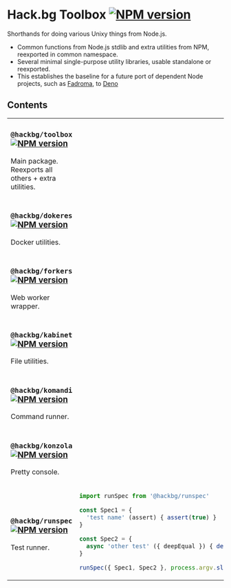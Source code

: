# Hack.bg Toolbox [![NPM version](https://img.shields.io/npm/v/@hackbg/toolbox?color=9013fe&label=)](https://www.npmjs.com/package/@hackbg/toolbox)

Shorthands for doing various Unixy things from Node.js.
* Common functions from Node.js stdlib and extra utilities from NPM, reexported in common namespace.
* Several minimal single-purpose utility libraries, usable standalone or reexported.
* This establishes the baseline for a future port of dependent Node projects,
  such as [Fadroma](https://github.com/hackbg/fadroma), to [Deno](https://deno.land)

## Contents

<table>

<tr><td>

### `@hackbg/toolbox` [![NPM version](https://img.shields.io/npm/v/@hackbg/toolbox?color=9013fe&label=)](https://www.npmjs.com/package/@hackbg/toolbox)

Main package. Reexports all others + extra utilities.

</td><td>

</td></tr>

<tr><td>

### `@hackbg/dokeres` [![NPM version](https://img.shields.io/npm/v/@hackbg/dokeres?color=9013fe&label=)](https://www.npmjs.com/package/@hackbg/dokeres)

Docker utilities.

</td><td>

</td></tr>

<tr><td>

### `@hackbg/forkers` [![NPM version](https://img.shields.io/npm/v/@hackbg/forkers?color=9013fe&label=)](https://www.npmjs.com/package/@hackbg/forkers)

Web worker wrapper.

</td><td>

</td></tr>

<tr><td>

### `@hackbg/kabinet` [![NPM version](https://img.shields.io/npm/v/@hackbg/kabinet?color=9013fe&label=)](https://www.npmjs.com/package/@hackbg/kabinet)

File utilities.

</td><td>

</td></tr>

<tr><td>

### `@hackbg/komandi` [![NPM version](https://img.shields.io/npm/v/@hackbg/komandi?color=9013fe&label=)](https://www.npmjs.com/package/@hackbg/komandi)

Command runner.

</td><td>

</td></tr>

<tr><td>

### `@hackbg/konzola` [![NPM version](https://img.shields.io/npm/v/@hackbg/konzola?color=9013fe&label=)](https://www.npmjs.com/package/@hackbg/konzola)

Pretty console.

</td><td>

</td></tr>

<tr><td>

### `@hackbg/runspec` [![NPM version](https://img.shields.io/npm/v/@hackbg/runspec?color=9013fe&label=)](https://www.npmjs.com/package/@hackbg/runspec)

Test runner.

</td><td>

```typescript
import runSpec from '@hackbg/runspec'

const Spec1 = {
  'test name' (assert) { assert(true) }
}

const Spec2 = {
  async 'other test' ({ deepEqual }) { deepEqual({}, {}) }
}

runSpec({ Spec1, Spec2 }, process.argv.slice(2))
```

</td></tr>

</table>
